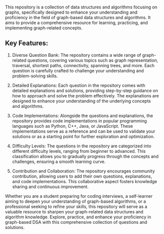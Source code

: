 

This repository is a collection of data structures and algorithms focusing on graphs, specifically designed to enhance your understanding and proficiency in the field of graph-based data structures and algorithms. It aims to provide a comprehensive resource for learning, practicing, and implementing graph-related concepts.

## Key Features:
1. Diverse Question Bank: The repository contains a wide range of graph-related questions, covering various topics such as graph representation, traversal, shortest paths, connectivity, spanning trees, and more. Each question is carefully crafted to challenge your understanding and problem-solving skills.

2. Detailed Explanations: Each question in the repository comes with detailed explanations and solutions, providing step-by-step guidance on how to approach and solve the problem effectively. The explanations are designed to enhance your understanding of the underlying concepts and algorithms.

3. Code Implementations: Alongside the questions and explanations, the repository provides code implementations in popular programming languages such as Python, C++, Java, or JavaScript. These implementations serve as a reference and can be used to validate your solutions or as a starting point for further exploration and optimization.

4. Difficulty Levels: The questions in the repository are categorized into different difficulty levels, ranging from beginner to advanced. This classification allows you to gradually progress through the concepts and challenges, ensuring a smooth learning curve.

5. Contribution and Collaboration: The repository encourages community contribution, allowing users to add their own questions, explanations, and code implementations. This collaborative aspect fosters knowledge sharing and continuous improvement.

Whether you are a student preparing for coding interviews, a self-learner aiming to deepen your understanding of graph-based algorithms, or a professional seeking to refine your skills, this repository will serve as a valuable resource to sharpen your graph-related data structures and algorithm knowledge. Explore, practice, and enhance your proficiency in graph-based DSA with this comprehensive collection of questions and solutions.
